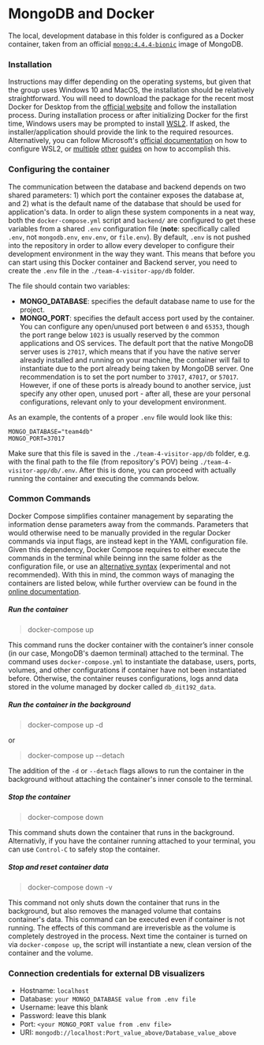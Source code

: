 # MongoDB and Docker
The local, development database in this folder is configured as a Docker container, taken from an official [`mongo:4.4.4-bionic`](https://hub.docker.com/_/mongo) image of MongoDB.

### Installation
Instructions may differ depending on the operating systems, but given that the group uses Windows 10 and MacOS, the installation should be relatively straightforward. You will need to download the package for the recent most Docker for Desktop from the [official website](https://www.docker.com/products/docker-desktop) and follow the installation process. During installation process or after initializing Docker for the first time, Windows users may be prompted to install [WSL2](https://en.wikipedia.org/wiki/Windows_Subsystem_for_Linux). If asked, the installer/application should provide the link to the required resources. Alternatively, you can follow Microsoft's [official documentation](https://docs.microsoft.com/en-us/windows/wsl/install-win10#manual-installation-steps) on how to configure WSL2, or [multiple](https://www.omgubuntu.co.uk/how-to-install-wsl2-on-windows-10) [other](https://www.windowscentral.com/how-install-wsl2-windows-10) [guides](https://pureinfotech.com/install-windows-subsystem-linux-2-windows-10/) on how to accomplish this.

### Configuring the container
The communication between the database and backend depends on two shared parameters: 1) which port the container exposes the database at, and 2) what is the default name of the database that should be used for application's data. In order to align these system components in a neat way, both the `docker-compose.yml` script and `backend/` are configured to get these variables from a shared `.env` configuration file (**note**: specifically called `.env`, not `mongodb.env`, `env.env`, or `file.env`). By default, `.env` is not pushed into the repository in order to allow every developer to configure their development environment in the way they want. This means that before you can start using this Docker container and Backend server, you need to create the `.env` file in the `./team-4-visitor-app/db` folder.

The file should contain two variables:
- **MONGO_DATABASE**: specifies the default database name to use for the project.
- **MONGO_PORT**: specifies the default access port used by the container. You can configure any open/unused port between `0` and `65353`, though the port range below `1023` is usually reserved by the common applications and OS services. The default port that the native MongoDB server uses is `27017`, which means that if you have the native server already installed and running on your machine, the container will fail to instantiate due to the port already being taken by MongoDB server. One recommendation is to set the port number to `37017`, `47017`, or `57017`. However, if one of these ports is already bound to another service, just specify any other open, unused port - after all, these are your personal configurations, relevant only to your development environment.

As an example, the contents of a proper `.env` file would look like this:

```
MONGO_DATABASE="team4db"
MONGO_PORT=37017
```

Make sure that this file is saved in the `./team-4-visitor-app/db` folder, e.g. with the final path to the file (from repository's POV) being `./team-4-visitor-app/db/.env`. After this is done, you can proceed with actually running the container and executing the commands below.

### Common Commands
Docker Compose simplifies container management by separating the information dense parameters away from the commands. Parameters that would otherwise need to be manually provided in the regular Docker commands via input flags, are instead kept in the YAML configuration file. Given this dependency, Docker Compose requires to either execute the commands in the terminal while beinng inn the same folder as the configuration file, or use an [alternative syntax](https://docs.docker.com/compose/cli-command/) (experimental and not recommended). With this in mind, the common ways of managing the containers are listed below, while further overview can be found in the [online documentation](https://docs.docker.com/compose/reference/overview/).

##### Run the container
> docker-compose up

This command runs the docker container with the container’s inner console (in our case, MongoDB's daemon terminal) attached to the terminal. The command uses `docker-compose.yml` to instantiate the database, users, ports, volumes, and other configurations if container have not been instantiated before. Otherwise, the container reuses configurations, logs annd data stored in the volume managed by docker called `db_dit192_data`.

##### Run the container in the background
> docker-compose up -d

or 

> docker-compose up --detach 

The addition of the `-d` or `--detach` flags allows to run the container in the background without attaching the container's inner console to the terminal.

##### Stop the container
> docker-compose down

This command shuts down the container that runs in the background. Alternativly, if you have the container running attached to your terminal, you can use `Control-C` to safely stop the container.

##### Stop and reset container data
> docker-compose down -v

This command not only shuts down the container that runs in the background, but also removes the managed volume that contains container's data. This command can be executed even if container is not running. The effects of this command are irreverisble as the volume is completely destroyed in the process. Next time the container is turned on via `docker-compose up`, the script will instantiate a new, clean version of the container and the volume.

### Connection credentials for external DB visualizers
- Hostname: `localhost`
- Database: `your MONGO_DATABASE value from .env file`
- Username: leave this blank
- Password: leave this blank
- Port: `<your MONGO_PORT value from .env file>`
- URI: `mongodb://localhost:Port_value_above/Database_value_above`
